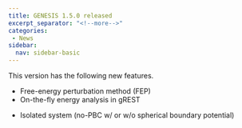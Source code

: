 ```yaml
---
title: GENESIS 1.5.0 released
excerpt_separator: "<!--more-->"
categories:
 - News
sidebar:
  nav: sidebar-basic
---
```


This version has the following new features.

-   Free-energy perturbation method (FEP)
-   On-the-fly energy analysis in gREST
<!--more-->
-   Isolated system (no-PBC w/ or w/o spherical boundary potential)
